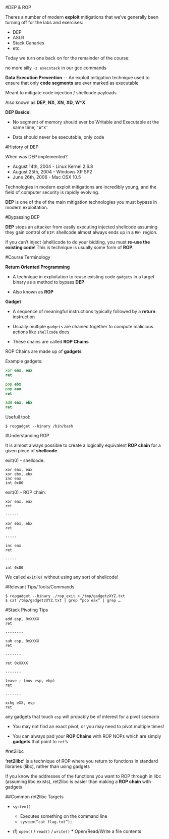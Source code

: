 #DEP & ROP

Theres a number of modern **exploit** mitigations that we’ve
generally been turning off for the labs and exercises:

  * DEP
  * ASLR
  * Stack Canaries
  * etc.

Today we turn one back on for the remainder of the course:

no more silly `-z execstack` in our gcc commands

**Data Execution Prevention** -- An exploit mitigation technique used 
to ensure that only **code segments** are ever marked as executable

Meant to mitigate code injection / shellcode payloads

Also known as **DEP**, **NX**, **XN**, **XD**, **W^X**

**DEP Basics:**

  * No segment of memory should ever be Writable and
  Executable at the same time, `‘W^X’`

  * Data should never be executable, only code

#History of DEP

When was DEP implemented?

  * August 14th, 2004 - Linux Kernel 2.6.8
  * August 25th, 2004 - Windows XP SP2
  * June 26th, 2006 - Mac OSX 10.5

Technologies in modern exploit mitigations are incredibly young, and 
the field of computer security is rapidly evolving.

**DEP** is one of the of the main mitigation technologies you must 
bypass in modern exploitation.

#Bypassing DEP

**DEP** stops an attacker from easily executing injected shellcode 
assuming they gain control of `EIP`: shellcode almost always ends up 
in a `RW-` region.

If you can’t inject (shell)code to do your bidding, you
must **re-use the existing code**! This is technique is usually some 
form of **ROP**.

#Course Terminology

**Return Oriented Programming**

  * A technique in exploitation to reuse existing code
  `gadgets` in a target binary as a method to bypass **DEP**

  * Also known as **ROP**

**Gadget**

  * A sequence of meaningful instructions typically followed
  by a **return** instruction

  * Usually multiple `gadgets` are chained together to
  compute malicious actions like `shellcode` does

  * These chains are called **ROP Chains**

ROP Chains are made up of **gadgets**

Example gadgets:

```asm
xor eax, eax
ret

pop ebx
pop eax
ret

add eax, ebx
ret
```

Usefull tool:

```
$ ropgadget --binary /bin/bash
```

#Understanding ROP

It is almost always possible to create a logically equivalent
**ROP chain** for a given piece of **shellcode**

exit(0) - shellcode:

```
xor eax, eax
xor ebx, ebx
inc eax
int 0x80
```

exit(0) - ROP chain:

```
xor eax, eax
ret

------

xor ebx, ebx
ret

-----

inc eax
ret

-----

int 0x80
```

We called `exit(0)` without using any sort of shellcode! 

#Relevant Tips/Tools/Commands

```
$ ropgadget --binary ./rop_exit > /tmp/gadgetzXYZ.txt
$ cat /tmp/gadgetzXYZ.txt | grep “pop eax” | grep …
```

#Stack Pivoting Tips

```
add esp, 0xXXXX
ret

--------

sub esp, 0xXXXX
ret

-------

ret 0xXXXX

-------

leave ; (mov esp, ebp)
ret

-------

xchg eXX, esp
ret
```

any gadgets that touch `esp` will probably be of interest for a 
pivot scenario

  * You may not find an exact pivot, or you may need to pivot
  multiple times!

  * You can always pad your **ROP Chains** with ROP NOPs which
  are simply **gadgets** that point to `ret`’s

#ret2libc

**‘ret2libc’** is a technique of ROP where you return to functions 
in standard libraries (libc), rather than using gadgets

If you know the addresses of the functions you want to ROP through 
in libc (assuming libc exists), ret2libc is easier than making 
a **ROP chain** with gadgets

##Common ret2libc Targets

  * `system()`
    * Executes something on the command line
    * `system(“cat flag.txt”);`

  *  (f) `open()` / `read()` / `write()`
    * Open/Read/Write a file contents









